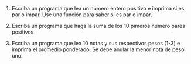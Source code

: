 1. Escriba un programa que lea un número entero positivo e imprima si es par o impar. Use una función para saber si es par o impar.

2. Escriba un programa que haga la suma de los 10 pimeros numero pares positivos

3. Escriba un programa que lea 10 notas y sus respectivos pesos (1-3) e imprima el promedio ponderado. Se debe anular la menor nota de peso uno.